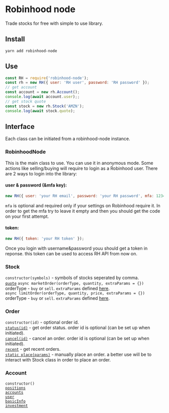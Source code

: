 # Robinhood node
Trade stocks for free with simple to use library.  

## Install
```
yarn add robinhood-node
```

## Use
```js
const RH = require('robinhood-node');
const rh = new RH({ user: 'RH user', password: 'RH password' });
// get account
const account = new rh.Account();
console.log(await account.user);;
// get stock quote
const stock = new rh.Stock('AMZN');
console.log(await stock.quote);
```

## Interface
Each class can be initiated from a robinhood-node instance.  

### RobinhoodNode
This is the main class to use. You can use it in anonymous mode. Some actions like selling/buying will require to login as a Robinhood user. There are 2 ways to login into the library:  
#### user & password (&mfa key):  
```js
new RH({ user: 'your RH email', password: 'your RH password', mfa: 12345 });
```
`mfa` is optional and required only if your settings on Robinhood require it. In order to get the mfa try to leave it empty and then you should get the code on your first attempt.  
#### token:
```js
new RH({ token: 'your RH token' });
```
Once you login with username&password youu should get a token in reponse. this token can be used to access RH API from now on.


### Stock
`constructor(symbols)` - symbols of stocks seperated by comma.  
[`quote`](https://github.com/sanko/Robinhood/blob/master/Quote.md#gather-quote-data-by-ticker-symbol)
`async marketOrder(orderType, quantity, extraParams = {})` orderType - `buy` or `sell`. `extraParams` defined [here](https://github.com/sanko/Robinhood/blob/master/Order.md#place-an-order).  
`async limitOrder(orderType, quantity, price, extraParams = {})` orderType - `buy` or `sell`. `extraParams` defined [here](https://github.com/sanko/Robinhood/blob/master/Order.md#place-an-order).  

### Order
`constructor(id)` - optional order id.  
[`status(id)`](https://github.com/sanko/Robinhood/blob/master/Order.md#gather-order-information) - get order status. order id is optional (can be set up when initiated).  
[`cancel(id)`](https://github.com/sanko/Robinhood/blob/master/Order.md#cancel-an-order) - cancel an order. order id is optional (can be set up when initiated).  
[`recent`](https://github.com/sanko/Robinhood/blob/master/Order.md#gather-recent-orders) - get recent orders.  
[`static place(params)`](https://github.com/sanko/Robinhood/blob/master/Order.md#place-an-order) - manually place an order. a better use will be to interact with Stock class in order to place an order.  

### Account
`constructor()`  
[`positions`](https://github.com/sanko/Robinhood/blob/master/Account.md#gather-account-positions)  
[`accounts`](https://github.com/sanko/Robinhood/blob/master/Account.md#gather-list-of-accounts)  
[`user`](https://github.com/sanko/Robinhood/blob/master/Account.md#gather-basic-user-info)  
[`basicInfo`](https://github.com/sanko/Robinhood/blob/master/Account.md#gather-basic-information-about-the-account-holder)  
[`investment`](https://github.com/sanko/Robinhood/blob/master/Account.md#gather-investment-profile-data-about-the-account-holder)  

